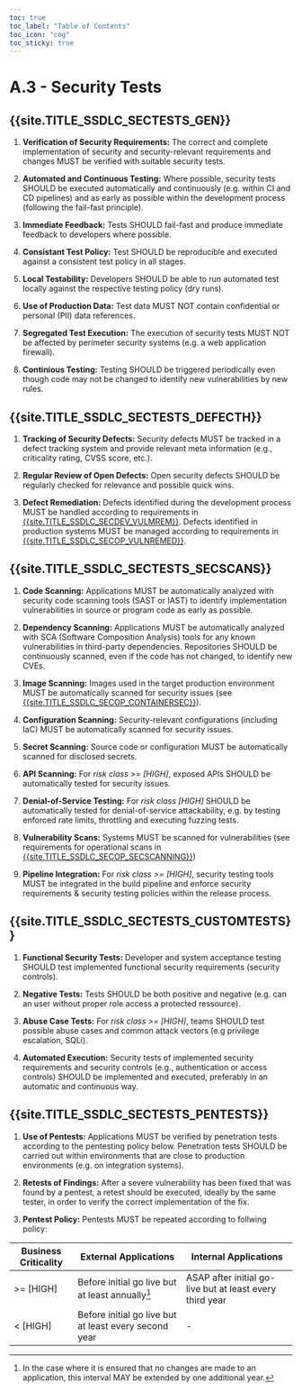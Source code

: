 ```yaml
---
toc: true
toc_label: "Table of Contents"
toc_icon: "cog"
toc_sticky: true
---
```

# A.3 - Security Tests

## {{site.TITLE_SSDLC_SECTESTS_GEN}}

1. **Verification of Security Requirements:** The correct and complete implementation of security and security-relevant requirements and changes MUST be verified with suitable security tests.

2. **Automated and Continuous Testing:** Where possible, security tests SHOULD be executed automatically and continuously (e.g. within CI and CD pipelines) and as early as possible within the development process (following the fail-fast principle).

3. **Immediate Feedback:** Tests SHOULD fail-fast and produce immediate feedback to developers where possible. 

4. **Consistant Test Policy:** Test SHOULD be reproducible and executed against a consistent test policy in all stages.

5. **Local Testability:** Developers SHOULD be able to run automated test locally against the respective testing policy (dry runs). 

6. **Use of Production Data:** Test data MUST NOT contain confidential or personal (PII) data references.

7. **Segregated Test Execution:** The execution of security tests MUST NOT be affected by perimeter security systems (e.g. a web application firewall).

8. **Continious Testing:** Testing SHOULD be triggered periodically even though code may not be changed to identify new vulnerabilities by new rules.

## {{site.TITLE_SSDLC_SECTESTS_DEFECTH}}

1. **Tracking of Security Defects:** Security defects MUST be tracked in a defect tracking system and provide relevant meta information (e.g., criticality rating, CVSS score, etc.).

2. **Regular Review of Open Defects:** Open security defects SHOULD be regularly checked for relevance and possible quick wins.

3. **Defect Remediation:** Defects identified during the development process MUST be handled according to requirements in [{{site.TITLE_SSDLC_SECDEV_VULMREM}}]({{site.URL_SSDLC_SECDEV_VULMREM}}). Defects identified in production systems MUST be managed according to requirements in [{{site.TITLE_SSDLC_SECOP_VULNREMED}}]({{site.URL_SSDLC_SECOPP_VULNREMED}}).

## {{site.TITLE_SSDLC_SECTESTS_SECSCANS}}

1. **Code Scanning:** Applications MUST be automatically analyzed with security code scanning tools (SAST or IAST) to identify implementation vulnerabilities in source or program code as early as possible.

2. **Dependency Scanning:** Applications MUST be automatically analyzed with SCA (Software Composition Analysis) tools for any known vulnerabilities in third-party dependencies. Repositories SHOULD be continuously scanned, even if the code has not changed, to identify new CVEs.
   
3. **Image Scanning:** Images used in the target production environment MUST be automatically scanned for security issues (see [{{site.TITLE_SSDLC_SECOP_CONTAINERSEC}}]({{site.URL_SSDLC_SECOPP_CONTAINERSEC}})).

4. **Configuration Scanning:** Security-relevant configurations (including IaC) MUST be automatically scanned for security issues.

5. **Secret Scanning:** Source code or configuration MUST be automatically scanned for disclosed secrets.

6. **API Scanning:** For *risk class >= [HIGH]*, exposed APIs SHOULD be automatically tested for security issues.

7. **Denial-of-Service Testing:** For *risk class [HIGH]* SHOULD be automatically tested for denial-of-service attackability, e.g. by testing enforced rate limits, throttling and executing fuzzing tests.

8. **Vulnerability Scans:** Systems MUST be scanned for vulnerabilities (see requirements for operational scans in  [{{site.TITLE_SSDLC_SECOP_SECSCANNING}}]({{site.URL_SSDLC_SECOPP_SECSCANNING}}))

9. **Pipeline Integration:** For *risk class >= [HIGH]*, security testing tools MUST be integrated in the build pipeline and enforce security requirements & security testing policies within the release process.

## {{site.TITLE_SSDLC_SECTESTS_CUSTOMTESTS}}

1. **Functional Security Tests:** Developer and system acceptance testing SHOULD test implemented functional security requirements (security controls).

2. **Negative Tests:** Tests SHOULD be both positive and negative (e.g. can an user without proper role access a protected ressource).

3. **Abuse Case Tests:** For *risk class >= [HIGH]*, teams SHOULD test possible abuse cases and common attack vectors (e.g privilege escalation, SQLi).

4. **Automated Execution:** Security tests of implemented security requirements and security controls (e.g., authentication or access controls) SHOULD be implemented and executed, preferably in an automatic and continuous way.

## {{site.TITLE_SSDLC_SECTESTS_PENTESTS}}

1. **Use of Pentests:** Applications MUST be verified by penetration tests according to the pentesting policy below. Penetration tests SHOULD be carried out within environments that are close to production environments (e.g. on integration systems).

2. **Retests of Findings:** After a severe vulnerability has been fixed that was found by a pentest, a retest should be executed, ideally by the same tester, in order to verify the correct implementation of the fix.
 
3. **Pentest Policy:** Pentests MUST be repeated according to follwing policy:
   
| Business Criticality | External Applications  | Internal Applications |
| ------------- | ------------- | ------------- |
| >= [HIGH] | Before initial go live but at least annually[^1]  | ASAP after initial go-live but at least every third year  |
| < [HIGH] | Before initial go live but at least every second year  | - | 

[^1]: In the case where it is ensured that no changes are made to an application, this interval MAY be extended by one additional year.
